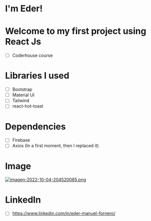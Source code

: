 # I'm Eder!
# Welcome to my first project using React Js 
- [ ] Coderhouse course 

# Libraries I used

- [ ] Bootstrap 
- [ ] Material UI 
- [ ] Tailwind 
- [ ] react-hot-toast

# Dependencies

- [ ] Firebase 
- [ ] Axios (In a first moment, then I replaced it)

# Image 

[![imagen-2022-10-04-204520085.png](https://i.postimg.cc/Vkfn6q5f/imagen-2022-10-04-204520085.png)](https://postimg.cc/nCWCSQvg)


# LinkedIn

- [ ] https://www.linkedin.com/in/eder-manuel-fornero/
